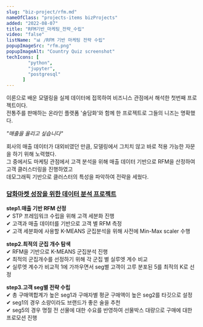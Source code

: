 ```yaml
---
slug: "biz-project/rfm.md"
nameOfClass: "projects-items bizProjects"
added: "2022-08-07"
title: "RFM기반_마케팅_전략_수립"
video: "false"
listName: "📊 /RFM 기반 마케팅 전략 수립"
popupImageSrc: "rfm.png"
popupImageAlt: "Country Quiz screenshot"
techIcons: [
        "python",
        "jupyter",
        "postgresql"
      ]
---
```


이론으로 배운 모델링을 실제 데이터에 접목하여 비즈니스 관점에서 해석한 첫번째 프로젝트이다.   
전통주를 판매하는 온라인 플랫폼 '술담화'와 함께 한 프로젝트로 그들의 니즈는 명확했다.    
  
_"매출을 올리고 싶습니다"_  

회사의 매출 데이터가 대외비였던 만큼, 모델링에서 그치치 않고 바로 적용 가능한 자문을 하기 위해 노력했다.  
그 중에서도 마케팅 관점에서 고객 분석을 위해 매출 데이터 기반으로 RFM을 산정하여 고객 클러스터링을 진행하였고  
데모그래픽 기반으로 클러스터의 특성을 파악하여 전략을 세웠다.  

### [담화마켓 성장을 위한 데이터 분석 프로젝트](https://drive.google.com/file/d/17S0AACogD0NuWdkyENVeCxI7nFIRf5hF/view?usp=sharing  "클릭하여 상세 문서를 다운받을 수 있습니다.")  
__step1.매출 기반 RFM 산정__  
✔︎ STP 프레임워크 수립을 위해 고객 세분화 진행  
✔︎ 고객과 매출 데이터를 기반으로 고객 별 RFM 측정   
✔︎ 고객 세분화에 사용할 K-MEANS 군집분석을 위해 사전에 Min-Max scaler 수행  
  
  
__step2.최적의 군집 개수 탐색__  
✔︎ RFM을 기반으로 K-MEANS 군집분석 진행  
✔︎ 최적의 군집개수를 선정하기 위해 각 군집 별 실루엣 계수 비교  
✔︎ 실루엣 계수가 비교적 1에 가까우면서 seg별 고객이 고루 분포된 5를 최적의 K로 선정  
  
  
__step3.고객 seg별 전략 수립__  
✔︎ 총 구매액합계가 높은 seg1과 구매자별 평균 구매액이 높은 seg2를 타깃으로 설정  
✔︎ seg1의 경우 소량이라도 브랜드가 좋은 술을 추천  
✔︎ seg5의 경우 명절 전 선물에 대한 수요를 반영하여 선물박스 대량으로 구매에 대한 프로모션 진행  
